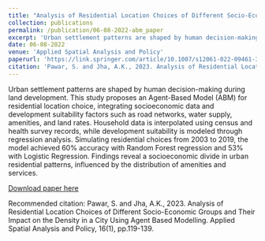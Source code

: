 ```yaml
---
title: "Analysis of Residential Location Choices of Different Socio-Economic Groups and Their Impact on the Density in a City Using Agent Based Modelling"
collection: publications
permalink: /publication/06-08-2022-abm_paper
excerpt: 'Urban settlement patterns are shaped by human decision-making during land development. This study proposes an Agent-Based Model (ABM) for residential location choice, integrating socioeconomic data and development suitability factors such as road networks, water supply, amenities, and land rates. Household data is interpolated using census and health survey records, while development suitability is modeled through regression analysis. Simulating residential choices from 2003 to 2019, the model achieved 60% accuracy with Random Forest regression and 53% with Logistic Regression. Findings reveal a socioeconomic divide in urban residential patterns, influenced by the distribution of amenities and services.'
date: 06-08-2022
venue: 'Applied Spatial Analysis and Policy'
paperurl: 'https://link.springer.com/article/10.1007/s12061-022-09461-3'
citation: 'Pawar, S. and Jha, A.K., 2023. Analysis of Residential Location Choices of Different Socio-Economic Groups and Their Impact on the Density in a City Using Agent Based Modelling. Applied Spatial Analysis and Policy, 16(1), pp.119-139.'
---
```

Urban settlement patterns are shaped by human decision-making during land development. This study proposes an Agent-Based Model (ABM) for residential location choice, integrating socioeconomic data and development suitability factors such as road networks, water supply, amenities, and land rates. Household data is interpolated using census and health survey records, while development suitability is modeled through regression analysis. Simulating residential choices from 2003 to 2019, the model achieved 60% accuracy with Random Forest regression and 53% with Logistic Regression. Findings reveal a socioeconomic divide in urban residential patterns, influenced by the distribution of amenities and services.

[Download paper here](https://link.springer.com/article/10.1007/s12061-022-09461-3)

Recommended citation: Pawar, S. and Jha, A.K., 2023. Analysis of Residential Location Choices of Different Socio-Economic Groups and Their Impact on the Density in a City Using Agent Based Modelling. Applied Spatial Analysis and Policy, 16(1), pp.119-139.